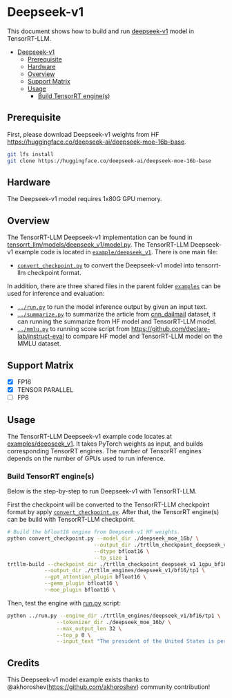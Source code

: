 # Deepseek-v1

This document shows how to build and run [deepseek-v1](https://arxiv.org/pdf/2401.06066) model in TensorRT-LLM.

- [Deepseek-v1](#deepseek-v1)
    - [Prerequisite](#prerequistie)
    - [Hardware](#hardware)
    - [Overview](#overview)
    - [Support Matrix](#support-matrix)
    - [Usage](#usage)
        - [Build TensorRT engine(s)](#build-tensorrt-engines)

## Prerequisite

First, please download Deepseek-v1 weights from HF https://huggingface.co/deepseek-ai/deepseek-moe-16b-base.

```bash
git lfs install
git clone https://huggingface.co/deepseek-ai/deepseek-moe-16b-base
```

## Hardware

The Deepseek-v1 model requires 1x80G GPU memory.

## Overview

The TensorRT-LLM Deepseek-v1 implementation can be found in [tensorrt_llm/models/deepseek_v1/model.py](../../tensorrt_llm/models/deepseek_v1/model.py). The TensorRT-LLM Deepseek-v1 example code is located in [`example/deepseek_v1`](./). There is one main file:

* [`convert_checkpoint.py`](./convert_checkpoint.py) to convert the Deepseek-v1 model into tensorrt-llm checkpoint format.

In addition, there are three shared files in the parent folder [`examples`](../) can be used for inference and evaluation:

* [`../run.py`](../run.py) to run the model inference output by given an input text.
* [`../summarize.py`](../summarize.py) to summarize the article from [cnn_dailmail](https://huggingface.co/datasets/cnn_dailymail) dataset, it can running the summarize from HF model and TensorRT-LLM model.
* [`../mmlu.py`](../mmlu.py) to running score script from https://github.com/declare-lab/instruct-eval to compare HF model and TensorRT-LLM model on the MMLU dataset.

## Support Matrix

- [x] FP16
- [x] TENSOR PARALLEL
- [ ] FP8

## Usage

The TensorRT-LLM Deepseek-v1 example code locates at [examples/deepseek_v1](./). It takes PyTorch weights as input, and builds corresponding TensorRT engines. The number of TensorRT engines depends on the number of GPUs used to run inference.

### Build TensorRT engine(s)

Below is the step-by-step to run Deepseek-v1 with TensorRT-LLM.

First the checkpoint will be converted to the TensorRT-LLM checkpoint format by apply [`convert_checkpoint.py`](./convert_checkpoint.py). After that, the TensorRT engine(s) can be build with TensorRT-LLM checkpoint.

```bash
# Build the bfloat16 engine from Deepseek-v1 HF weights.
python convert_checkpoint.py --model_dir ./deepseek_moe_16b/ \
                            --output_dir ./trtllm_checkpoint_deepseek_v1_1gpu_bf16 \
                            --dtype bfloat16 \
                            --tp_size 1
trtllm-build --checkpoint_dir ./trtllm_checkpoint_deepseek_v1_1gpu_bf16 \
            --output_dir ./trtllm_engines/deepseek_v1/bf16/tp1 \
            --gpt_attention_plugin bfloat16 \
            --gemm_plugin bfloat16 \
            --moe_plugin bfloat16 \
```

Then, test the engine with [run.py](../run.py) script:

```bash
python ../run.py --engine_dir ./trtllm_engines/deepseek_v1/bf16/tp1 \
                --tokenizer_dir ./deepseek_moe_16b/ \
                --max_output_len 32 \
                --top_p 0 \
                --input_text "The president of the United States is person who"
```
## Credits
This Deepseek-v1 model example exists thanks to @akhoroshev(https://github.com/akhoroshev) community contribution!
